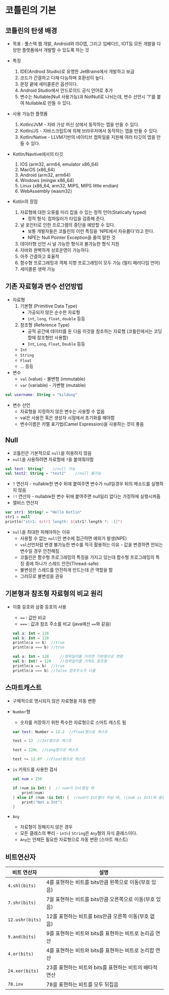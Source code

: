 # 코틀린의 기본


## 코틀린의 탄생 배경
- 목표 : 풀스택 웹 개발, Android와 ISO앱, 그리고 임베디드, IOT등 모든 개발을 다양한 플랫폼에서 개발할 수 있도록 하는 것

- 특징
    1. IDE(Android Studio)로 유명한 JetBrains에서 개발하고 보급
    2. 코드가 간결하고 다재 다능하며 호환성이 높다.
    3. 문장 끝에 세미콜론은 옵션이다.
    4. Android Studio에서 안드로이드 공식 언어로 추가
    5. 변수는 Nullable(Null 사용가능)과 NotNull로 나뉘는데, 변수 선언시 '?'를 붙여 Nullable로 만들 수 있다.

- 사용 가능한 플랫폼
    1. Kotlin/JVM - 자바 가상 머신 상에서 동작하는 앱을 만들 수 있다.
    2. Kotlin/JS - 자바스크립트에 의해 브라우저에서 동작하는 앱을 만들 수 있다.
    3. Kotlin/Native - LLVM기반의 네이티브 컴파일을 지원해 여러 타깃의 앱을 만들 수 있다.

- Kotlin/Navtive에서의 타깃
    1. IOS (arm32, arm64, emulator x86_64)
    2. MacOS (x86_64)
    3. Android (arm32, arm64)
    4. Windows (mingw x86_64)
    5. Linux (x86_64, arm32, MIPS, MIPS little endian)
    6. WebAssembly (wasm32)

- Kotlin의 장점
    1. 자료형에 대한 오류를 미리 잡을 수 있는 정적 언어(Statically typed)
        - 정적 형식: 컴파일러가 타입을 검증해 준다.
    2. 널 포인터로 인한 프로그램의 중단을 예방할 수 있다.
        - 보통 개발자들은 코틀린의 이런 특징을 'NPE에서 자유롭다'라고 한다.
        - NPE는 Null Pointer Exception을 줄여 말한 것
    3. 데이터형 선언 시 널 가능한 형식과 불가능한 형식 지원
    4. 자바와 완벽하게 상호운영이 가능하다.
    5. 아주 간결하고 효율적
    6. 함수형 프로그래밍과 객체 지향 프로그래밍이 모두 가능 (멀티 패러다임 언어)
    7. 세미콜론 생략 가능


## 기존 자료형과 변수 선언방법
- 자료형
    1. 기본형 (Primitive Data Type)
        - 가공되지 않은 순수한 자료형
        - `int`, `long`, `float`, `double` 등등
    2. 참조형 (Reference Type)
        - 공적 공간에 데이터를 둔 다음 이것을 참조하는 자료형 (코틀린에서는 코딩할때 참조형만 사용함)
        - `Int`, `Long`, `Float`, `Double` 등등
    - `Int`
    - `String`
    - `Float`
    - ... 등등
- 변수
    - `val` (value) - 불변형 (immutable)
    - `var` (variable) - 가변형 (mutable)

```kotlin
val username: String = "kildong"
```

- 변수 선언
    - 자료형을 지정하지 않은 변수는 사용할 수 없음
    - val은 사용전 혹은 생성자 시점에서 초기화를 해야함
    - 변수이름은 카멜 표기법(Camel Expression)을 사용하는 것이 좋음


## Null
- 코틀린은 기본적으로 `null`을 허용하지 않음
- `null`을 사용하려면 자료형에 `?`을 붙여줘야함

```kotlin
val test: String?    //null 가능
val test2: String = "test2"    //null 불가능
```

- `?` 연산자 - nullable한 변수 뒤에 붙여주면 변수가 null일경우 뒤의 메소드를 실행하지 않음
- `!!` 연산자 - nullable한 변수 뒤에 붙여주면 null일리 없다는 가정하에 실행시켜줌
- 엘비스 연산자

```kotlin
var str1: String? = "Hello Kotlin"
str1 = null
println("str1: $str1 length: ${str1?.length ?: -1}")
```

- `null`을 최대한 피해야하는 이유
    - 사용할 수 없는 `null`인 변수에 접근하면 예외가 발생(NPE)
    - `val`선언처럼 변경 불가능한 변수를 적극 활용하는 이유 - 값을 변경하면 안되는 변수일 경우 안전해짐
    - 코틀린은 함수형 프로그래밍의 특징을 가지고 있는데 함수형 프로그래밍의 특징 중에 하나가 스레드 안전(Thread-safe)
    - 불변성은 스레드를 안전하게 만드는데 큰 역할을 함
    - 그러므로 불변성을 권유


## 기본형과 참조형 자료형의 비교 원리
- 이중 등호와 삼중 등호의 사용
    - `==` : 값만 비교
    - `===` : 값과 참조 주소를 비교 (java에선 `==`와 같음)

    ```kotlin
    val a: Int = 128
    val b: Int = 128
    println(a == b)  //true
    println(a === b) //true
    ```

    ```kotlin
    val a: Int = 128     //컴파일러를 거치면 기본형으로 변환
    val b: Int? = 128    //컴파일러를 거쳐도 참조형
    println(a == b)  //true
    println(a === b) //false 참조주소가 다름
    ```


## 스마트캐스트
- 구체적으로 명시되지 않은 자료형을 자동 변환
- `Number`형
    - 숫자를 저장하기 위한 특수한 자료형으로 스마트 캐스트 됨

    ```kotlin
    var test: Number = 12.2  //Float형으로 캐스트

    test = 12  //Int형으로 캐스트

    test = 120L  //Long형으로 캐스트

    test += 12.0f  //Float형으로 캐스트
    ```

- `is` 키워드를 사용한 검사

    ```kotlin
    val num = 256

    if (num is Int) {  // num이 Int형일 때
        print(num)
    } else if (num !is Int) {  //num이 Int형이 아닐 때, !(num is Int)와 동일
        print("Not a Int")
    }
    ```

- `Any`
    - 자료형이 정해지지 않은 경우
    - 모든 클래스의 뿌리 - `int`나 `String`은 `Any`형의 자식 클래스이다.
    - `Any`는 언제든 필요한 자료형으로 자동 변환 (스마트 캐스트)
    
    
## 비트연산자

| 비트 연산자        | 설명                                 |
|---------------|------------------------------------|
| `4.shl(bits)`   | 4를 표현하는 비트를 bits만큼 왼쪽으로 이동(부호 있음)  |
| `7.shr(bits)`   | 7을 표현하는 비트를 bits만큼 오른쪽으로 이동(부호 있음) |
| `12.ushr(bits)` | 12를 표현하는 비트를 bits만큼 오른쪽 이동(부호 없음)  |
| `9.and(bits)`   | 9를 표현하는 비트와 bits를 표현하는 비트로 논리곱 연산  |
| `4.or(bits)`    | 4를 표현하는 비트와 bits를 표현하는 비트로 논리합 연산  |
| `24.xor(bits)`  | 23를 표현하는 비트와 bits를 표현하는 비트의 배타적 연산 |
| `78.inv`        | 78을 표현하는 비트를 모두 뒤집음                |
